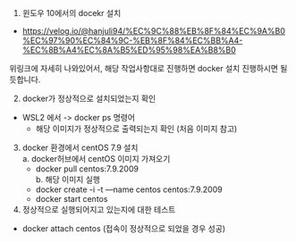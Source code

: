 1. 윈도우 10에서의 docekr 설치 
 - https://velog.io/@hanjuli94/%EC%9C%88%EB%8F%84%EC%9A%B0%EC%97%90%EC%84%9C-%EB%8F%84%EC%BB%A4-%EC%8B%A4%EC%8A%B5%ED%95%98%EA%B8%B0

위링크에 자세히 나와있어서, 해당 작업사항대로 진행하면 docker 설치 진행하시면 될듯합니다.

2. docker가 정상적으로 설치되었는지 확인  
 - WSL2 에서 -> docker ps 명령어   
   - 해당 이미지가 정상적으로 출력되는지 확인 (처음 이미지 참고)  
  
3. docker 환경에서 centOS 7.9 설치  
 a. docker허브에서 centOS 이미지 가져오기   
   - docker pull centos:7.9.2009  
 b. 해당 이미지 실행  
   - docker create -i -t —name centos centos:7.9.2009  
   - docker start centos  
4. 정상적으로 실행되어지고 있는지에 대한 테스트  
 - docker attach centos (접속이 정상적으로 되었을 경우 성공)  